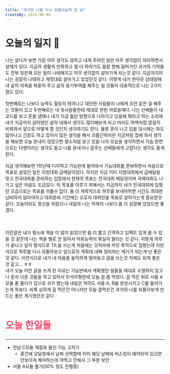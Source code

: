 ```yaml
---
title: "과거의 나를 다시 되돌아보게 된 날"
createBy: 2022-08-03
---
```



##  <h2 style="font-size: 30px">오늘의 일지 🎪</h2>
나는 살다가 보면 가끔 아무 생각도 않하고 내게 주어진 일만 아무 생각없이 처리하면서 살때가 있다. 지금의 생활의 만족하고 뭘 더 하라기도 꿈을 향해 달려가던 과거의 기억들도 전부 잊은채 모든 일이 나태해지고 아무 생각없이 살아가게 되는것 같다. 지금까지의 나는 굉장히 나태하고 제멋대로 살아가고 있었던것 같다. 이렇게 내가 번아웃 상태일때 내 삶의 의욕을 북돋아 주고 삶의 동기부여를 해주는 일 것들이 대표적으로 나는 2가지 정도 있다. 
<br>
<br>
첫번째로는 나보다 능력도 월등히 뛰어나고 대단한 사람들이 나에게 조언 같은 걸 해주는 것들이 있고 두번째로는 내 윗사람들한테 제대로 한번 까였을때다. 나는 선배들이 내 코드를 보고 혼을 낼때나 내가 지금 틀린 방향으로 나아가고 있을때 뭐라고 하는 소리에 내가 지금까지 살아왔던 삶의 대해서 생각도 많이해보게 되고 머리도 여백처럼 깔끔히 비워져서 앞으로 어떻게 할 것인지 생각하기도 한다. 물론 혼이 나고 있을 당시에는 화도 많이나고 긴장도 하고 있어서 많은 생각을 해서 괴롭긴하지만 지금처럼 집에 와서 생각을 해보면 오늘 혼내지 않았으면 평소처럼 살고 있을 나의 모습을 생각하면서 가슴 한편으로는 다행이라는 생각도 들고 나를 혼내거나 꼽주는 선배들에게 고맙다는 생각도 들게 된다.
<br>
<br>
지금 생각해보면 1학년때 디지텍고 기능반에 들어와서 기능대회를 준비하면서 처음으로 목표로 삼았던 일은 지방대회 금메달이었다. 하지만 지금 이미 지방대회에서 금메달을 땃고 전국대회를 준비하는 입장에서 현재의 목표는 전국대회 메달권이며 국제대회도 나가고 싶은 마음도 조금있다. 이 목표를 이루기 위해서는 지금까지 내가 전국대회에 임했던 모습으로는 목표를 이룰수 없다. 좀 더 계획적으로 하루를 보내야하면 시간도 최대한 낭비하지 않아야하고 대회준비 기간에는 오로지 대회만을 목표로 살아가는게 중요한것 같다. 오늘이라도 정신을 차렸으니 내일의 나는 어제의 나보다 좀 더 성장해 있었으면 좋겠다.
<br>
<br>
<br>
<br>
이런글은 내가 평소에 책을 더 많이 읽었으면 좀 더 짧고 간격하고 임팩트 있게 쓸 수 있을 것 같은데 나는 책을 별로 안 읽어서 어휘능력이 확실히 딸리는 것 같다. 이렇게 하루가 끝나고 일지 형식으로 TIL을 쓰는게 처음에는 깃허브에 커밋 목적으로 임했는데 이런 식으로 하루를 다시 되돌아보고 앞으로의 계획에 대해 정리하는 계기가 되는게 난 좋은것 같다. 이런식으로 내가 내 마음을 솔직하게 털어놓고 글을 쓰는것 차체도 되게 좋은 것 같고... ㅎㅎ
<br>
내가 오늘 이런 글을 쓰게 된 이유는 기능반에서 계획했던 일들을 제대로 수행하지 않고 나 혼자 다른 것들을 하고 있어서 민석이형한테 오늘 꼽 좀 먹었다. 꼽 먹은 뒤로 서울 A모듈 좀 풀다가 집으로 귀가 했는데 내일은 적어도 서울 A, B를 완성시키고 C를 들어가는게 목표다. 비록 심하게 꼽 먹은건 아니지만 오늘 꼽먹은건 과거의 나를 되돌아보게 만드는 좋은 계기였던것 같다.
<br>
<br>

## <h2 style="color: #ee4867; font-size: 30px">오늘 한일들</h2>
---
- 전남 C모듈 재점후 틀린 기능 고치기
    - 중간에 모달창에서 날짜 선택할때 이미 해당 날짜에 버스킹이 예약되어 있으면 안보이게 해야하는데 까먹고 안해서 그 부분 보안
- 서울 A모듈 풀기(50% 정도 진행중)


